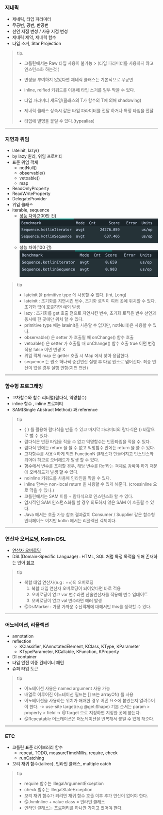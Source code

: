 ### 제네릭

- 제네릭, 타입 파라미터
- 무공변, 공변, 반공변
- 선언 지점 변성 / 사용 지점 변성
- 제네릭 제약, 제네릭 함수
- 타입 소거, Star Projection

> tip.
>
> - 코틀린에서는 Raw 타입 사용이 불가능
    > (타입 파라미터를 사용하지 않고 인스턴스화 하는것 )
>
> - 변성을 부여하지 않았다면 제네릭 클래스는 기본적으로 무공변
>
> - inline, reified 키워드를 이용해 타입 소거를 일부 막을 수 있다.
>
> - 타입 파라미터 섀도잉(클래스의 T가 함수의 T에 의해 shadowing)
>
> - 제네릭 클래스 상속시 같은 타입 파라미터를 전달 하거나 특정 타입을 전달
>
> - 타입에 별명을 붙일 수 있다.(typealias)

---

### 지연과 위임

- lateinit, lazy()
- by lazy 원리, 위임 프로퍼티
- 표준 위임 객체
    - notNull()
    - observable()
    - vetoable()
    - map
- ReadOnlyProperty
- ReadWriteProperty
- DelegateProvider
- 위임 클래스
- iterable, sequence
    - 성능 차이(200만 건)
      ![sequence.png](images/sequence.png)
    - 성능 차이(100 건)
      ![sequence2](images/sequence2.png)

> tip
> - lateinit 을 primitive type 에 사용할 수 없다. (Int, Long)
> - lateinit : 초기화를 지연시킨 변수, 초기화 로직이 여러 곳에 위치할 수 있다. 초기화 없이 호출하면 예외 발생
> - lazy : 초기화를 get 호출 전으로 지연시킨 변수, 초기화 로직은 변수 선언과 동시에 한 곳에만 위치 할 수 있다.
> - primitive type 에는 lateinit을 사용할 수 없지만, notNull()은 사용할 수 있다.
> - observable() 은 setter 가 호출될 때 onChange() 함수 호출
> - vetoable() 은 setter 가 호출될 때 onChange() 함수 호출 true 이면 변경 적용 false 이면 변경 X
> - 위임 객체 map 은 getter 호출 시 Map 에서 찾아 응답한다.
> - sequence 는 원소 하나씩 중간연산 실행 후 다음 원소로 넘어간다. 최종 연산이 없을 경우 실행 안함(지연 연산)


---

### 함수형 프로그래밍

- 고차함수와 함수 리터럴(람다식, 익명함수)
- inline 함수 , inline 프로퍼티
- SAM(Single Abstract Method) 과 reference

> tip
> - { } 를 활용해 람다식을 만들 수 있고 마지막 파라미터의 람다식은 () 바깥으로 뺄 수 있다.
> - 람다식은 반환 타입을 적을 수 없고 익명함수는 반환타입을 적을 수 있다.
> - 람다식 안에는 return 을 쓸 수 없고 익명함수 안에는 return 을 쓸 수 있다.
> - 고차함수를 사용ㅇ하게 되면 FunctionN 클래스가 만들어지고 인스턴스화 되어야 하므로 오버헤드가 발생 할 수 있다.
> - 함수에서 변수를 포획할 경우, 해당 변수를 Ref라는 객체로 감싸야 하기 때문에 오버헤드가 발생 할 수 있다.
> - noinline 키워드를 사용해 인라인을 막을 수 있다.
> - inline 함수는 non-local return 을 사용할 수 있게 해준다. (crossinline 으로 막을 수 있다.)
> - 코틀린에서는 SAM 이름 + 람다식으로 인스턴스화 할 수 있다.
> - 암시적인 SAM 인스턴스화를 할 경우 의도하지 않은 SAM 이 호출될 수 있다.
> - Java 에서는 호출 가능 참조 결과값이 Consumer / Supplier 같은 함수형 인터페이스 이지만 kotlin 에서는 리플렉션 객체이다.

---

### 연산자 오버로딩, Kotlin DSL
- [연산자 오버로딩](https://kotlinlang.org/docs/operator-overloading.html#unary-operations)
- DSL(Domain-Specific Language) : HTML, SQL 처럼 특정 목적을 위해 존재하는 언어 [참고](https://kotlinlang.org/docs/type-safe-builders.html#how-it-works)

> tip
> - 복합 대입 연산자(e.g : +=)의 오버로딩
>   1. 복합 대입 연산자 오버로딩이 되어있다면 바로 적용
>   2. 오버로딩이 없고 var 변수라면 산술연산자를 적용해 변수 업데이트
>   3. 오버로딩이 없고 val 변수라면 에러 발생
> - @DslMarker : 가장 가까운 수신객체에 대해서만 this를 생략할 수 있다.

---

### 어노테이션, 리플렉션
- annotation
- reflection
  - KClassifier, KAnnotatedElement, KClass, KType, KParameter
  - KTypeParameter, KCallable, KFunction, KProperty
- DI container
- 타입 안전 이종 컨테이너 패턴
- 슈퍼 타입 토큰

> tip
> - 어노테이션 사용은 named argument 사용 가능
> - 배열로 이루어진 어노테이션 필드는 [] 또는 arrayOf() 를 사용
> - 어노테이션을 사용하는 위치가 애매한 경우 어떤 요소에 붙였는지 알려주어야 한다.
>   -> use-site target(e.g @get:Shape) 기본 순서는 param > property > field
>   -> @Target 으로 지정하면 지정한 곳에 붙는다.
> - @Repeatable 어노테이션은 어노테이션을 반복해서 붙일 수 있게 해준다.

---

### ETC
- 코틀린 표준 라이브러리 함수
  - repeat, TODO, measureTimeMillis, require, check
  - runCatching
- 꼬리 재귀 함수(tailrec), 인라인 클래스, multiple catch

> tip
> - require 함수는 IllegalArgumentException
> - check 함수는 IllegalStateException
> - 꼬리 재귀 함수가 되려면 재귀 함수 호출 이후 추가 연산이 없어야 한다.
> - @JvmInline + value class = 인라인 클래스
> - 인라인 클래스는 프로퍼티를 하나만 가지고 있어야 한다.